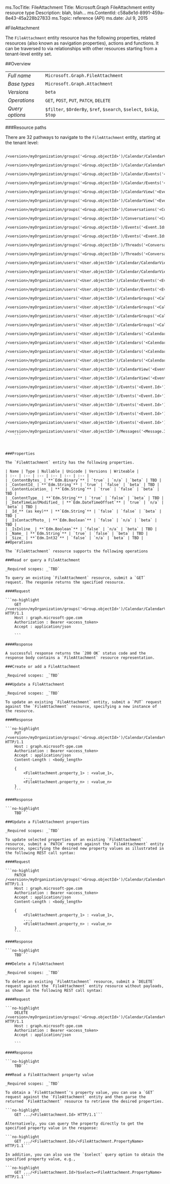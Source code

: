 ms.TocTitle: FileAttachment
Title: Microsoft.Graph FileAttachment entity resource type
Description: blah, blah...
ms.ContentId: c58a8e1d-8991-459a-8e43-45a228b27833
ms.Topic: reference (API)
ms.date: Jul 9, 2015

#FileAttachment

The `FileAttachment` entity resource has the following properties,  related resources (also known as navigation properties), actions and functions. It can be traversed to via relationships with   other resources starting from a tenant-level entity set. 

##Overview

|  |  | 
| :-- | :-- | 
| _Full name_ | `Microsoft.Graph.FileAttachment` | 
| _Base types_ | `Microsoft.Graph.Attachment` | 
| _Versions_ | `beta` | 
| _Operations_ | `GET`, `POST`, `PUT`, `PATCH`, `DELETE` | 
| _Query options_ | `$filter`, `$OrderBy`, `$ref`, `$search`, `$select`, `$skip`, `$top` | 
###Resource paths

There are 32 pathways to navigate to the `FileAttachment` entity, starting at the tenant level: 

```no-highlight
	/<version>/myOrganization/groups('<Group.objectId>')/Calendar/CalendarView('<Event.Id>')/Attachments('<Attachment.Id>')
	/<version>/myOrganization/groups('<Group.objectId>')/Calendar/CalendarView('<Event.Id>')/Instances('<Event.Id>')/Attachments('<Attachment.Id>')
	/<version>/myOrganization/groups('<Group.objectId>')/Calendar/Events('<Event.Id>')/Attachments('<Attachment.Id>')
	/<version>/myOrganization/groups('<Group.objectId>')/Calendar/Events('<Event.Id>')/Instances('<Event.Id>')/Attachments('<Attachment.Id>')
	/<version>/myOrganization/groups('<Group.objectId>')/CalendarView('<Event.Id>')/Attachments('<Attachment.Id>')
	/<version>/myOrganization/groups('<Group.objectId>')/CalendarView('<Event.Id>')/Instances('<Event.Id>')/Attachments('<Attachment.Id>')
	/<version>/myOrganization/groups('<Group.objectId>')/Conversations('<Conversation.Id>')/Threads('<ConversationThread.Id>')/Posts('<Post.Id>')/Attachments('<Attachment.Id>')
	/<version>/myOrganization/groups('<Group.objectId>')/Conversations('<Conversation.Id>')/Threads('<ConversationThread.Id>')/Posts('<Post.Id>')/InReplyTo/Attachments('<Attachment.Id>')
	/<version>/myOrganization/groups('<Group.objectId>')/Events('<Event.Id>')/Attachments('<Attachment.Id>')
	/<version>/myOrganization/groups('<Group.objectId>')/Events('<Event.Id>')/Instances('<Event.Id>')/Attachments('<Attachment.Id>')
	/<version>/myOrganization/groups('<Group.objectId>')/Threads('<ConversationThread.Id>')/Posts('<Post.Id>')/Attachments('<Attachment.Id>')
	/<version>/myOrganization/groups('<Group.objectId>')/Threads('<ConversationThread.Id>')/Posts('<Post.Id>')/InReplyTo/Attachments('<Attachment.Id>')
	/<version>/myOrganization/users('<User.objectId>')/Calendar/CalendarView('<Event.Id>')/Attachments('<Attachment.Id>')
	/<version>/myOrganization/users('<User.objectId>')/Calendar/CalendarView('<Event.Id>')/Instances('<Event.Id>')/Attachments('<Attachment.Id>')
	/<version>/myOrganization/users('<User.objectId>')/Calendar/Events('<Event.Id>')/Attachments('<Attachment.Id>')
	/<version>/myOrganization/users('<User.objectId>')/Calendar/Events('<Event.Id>')/Instances('<Event.Id>')/Attachments('<Attachment.Id>')
	/<version>/myOrganization/users('<User.objectId>')/CalendarGroups('<CalendarGroup.Id>')/Calendars('<Calendar.Id>')/CalendarView('<Event.Id>')/Attachments('<Attachment.Id>')
	/<version>/myOrganization/users('<User.objectId>')/CalendarGroups('<CalendarGroup.Id>')/Calendars('<Calendar.Id>')/CalendarView('<Event.Id>')/Instances('<Event.Id>')/Attachments('<Attachment.Id>')
	/<version>/myOrganization/users('<User.objectId>')/CalendarGroups('<CalendarGroup.Id>')/Calendars('<Calendar.Id>')/Events('<Event.Id>')/Attachments('<Attachment.Id>')
	/<version>/myOrganization/users('<User.objectId>')/CalendarGroups('<CalendarGroup.Id>')/Calendars('<Calendar.Id>')/Events('<Event.Id>')/Instances('<Event.Id>')/Attachments('<Attachment.Id>')
	/<version>/myOrganization/users('<User.objectId>')/Calendars('<Calendar.Id>')/CalendarView('<Event.Id>')/Attachments('<Attachment.Id>')
	/<version>/myOrganization/users('<User.objectId>')/Calendars('<Calendar.Id>')/CalendarView('<Event.Id>')/Instances('<Event.Id>')/Attachments('<Attachment.Id>')
	/<version>/myOrganization/users('<User.objectId>')/Calendars('<Calendar.Id>')/Events('<Event.Id>')/Attachments('<Attachment.Id>')
	/<version>/myOrganization/users('<User.objectId>')/Calendars('<Calendar.Id>')/Events('<Event.Id>')/Instances('<Event.Id>')/Attachments('<Attachment.Id>')
	/<version>/myOrganization/users('<User.objectId>')/CalendarView('<Event.Id>')/Attachments('<Attachment.Id>')
	/<version>/myOrganization/users('<User.objectId>')/CalendarView('<Event.Id>')/Instances('<Event.Id>')/Attachments('<Attachment.Id>')
	/<version>/myOrganization/users('<User.objectId>')/Events('<Event.Id>')/Attachments('<Attachment.Id>')
	/<version>/myOrganization/users('<User.objectId>')/Events('<Event.Id>')/Calendar/CalendarView('<Event.Id>')/Attachments('<Attachment.Id>')
	/<version>/myOrganization/users('<User.objectId>')/Events('<Event.Id>')/Calendar/CalendarView('<Event.Id>')/Instances('<Event.Id>')/Attachments('<Attachment.Id>')
	/<version>/myOrganization/users('<User.objectId>')/Events('<Event.Id>')/Calendar/Events('<Event.Id>')/Instances('<Event.Id>')/Attachments('<Attachment.Id>')
	/<version>/myOrganization/users('<User.objectId>')/Events('<Event.Id>')/Instances('<Event.Id>')/Attachments('<Attachment.Id>')
	/<version>/myOrganization/users('<User.objectId>')/Messages('<Message.Id>')/Attachments('<Attachment.Id>')
	```



###Properties

The `FileAttachment` entity has the following properties. 

| Name | Type | Nullable | Unicode | Versions | Writeable | 
| :-- | :-- | :-- | :-- | :-- | :-- | 
| _ContentBytes_ | **`Edm.Binary`** | `true` | `n/a` | `beta` | TBD | 
| _ContentId_ | **`Edm.String`** | `true` | `false` | `beta` | TBD | 
| _ContentLocation_ | **`Edm.String`** | `true` | `false` | `beta` | TBD | 
| _ContentType_ | **`Edm.String`** | `true` | `false` | `beta` | TBD | 
| _DateTimeLastModified_ | **`Edm.DateTimeOffset`** | `true` | `n/a` | `beta` | TBD | 
| _Id_** (as key)** | **`Edm.String`** | `false` | `false` | `beta` | TBD | 
| _IsContactPhoto_ | **`Edm.Boolean`** | `false` | `n/a` | `beta` | TBD | 
| _IsInline_ | **`Edm.Boolean`** | `false` | `n/a` | `beta` | TBD | 
| _Name_ | **`Edm.String`** | `true` | `false` | `beta` | TBD | 
| _Size_ | **`Edm.Int32`** | `false` | `n/a` | `beta` | TBD | 
##Operations

The `FileAttachment` resource supports the following operations 

###Read or query a FileAttachment

_Required scopes: _`TBD` 

To query an existing `FileAttachment` resource, submit a `GET` request. The response returns the specified resource. 

####Request

```no-highlight
	GET /<version>/myOrganization/groups('<Group.objectId>')/Calendar/CalendarView('<Event.Id>')/Attachments('<Attachment.Id>') HTTP/1.1
	Host : graph.microsoft-ppe.com
	Authorization : Bearer <access_token>
	Accept : application/json
	
	```

####Response

A successful response returns the `200 OK` status code and the response body contains a `FileAttachment` resource representation. 

###Create or add a FileAttachment

_Required scopes: _`TBD` 

###Update a FileAttachment

_Required scopes: _`TBD` 

To update an existing `FileAttachment` entity, submit a `PUT` request against the `FileAttachment` resource, specifying a new instance of the resource. 

####Response

```no-highlight
	PUT /<version>/myOrganization/groups('<Group.objectId>')/Calendar/CalendarView('<Event.Id>')/Attachments('<Attachment.Id>') HTTP/1.1
	Host : graph.microsoft-ppe.com
	Authorization : Bearer <access_token>
	Accept : application/json
	Content-Length : <body_length>
	
	{
		<FileAttachment.property_1> : <value_1>,
		...,
		<FileAttachment.property_n> : <value_n>
	}
	```

####Response

```no-highlight
	TBD```

###Update a FileAttachment properties

_Required scopes: _`TBD` 

To update selected properties of an existing `FileAttachment` resource, submit a `PATCH` request against the `FileAttachment` entity resource, specifying the desired new property values as illustrated in the following REST call syntax: 

####Request

```no-highlight
	PATCH /<version>/myOrganization/groups('<Group.objectId>')/Calendar/CalendarView('<Event.Id>')/Attachments('<Attachment.Id>') HTTP/1.1
	Host : graph.microsoft-ppe.com
	Authorization : Bearer <access_token>
	Accept : application/json
	Content-Length : <body_length>
	
	{
		<FileAttachment.property_1> : <value_1>,
		...,
		<FileAttachment.property_n> : <value_n>
	}
	```

####Response

```no-highlight
	TBD```

###Delete a FileAttachment

_Required scopes: _`TBD` 

To delete an existing `FileAttachment` resource, submit a `DELETE` request against the `FileAttachment` entity resource without payloads, as shown in the following REST call syntax: 

####Request

```no-highlight
	DELETE /<version>/myOrganization/groups('<Group.objectId>')/Calendar/CalendarView('<Event.Id>')/Attachments('<Attachment.Id>') HTTP/1.1
	Host : graph.microsoft-ppe.com
	Authorization : Bearer <access_token>
	Accept : application/json
	
	```

####Response

```no-highlight
	TBD```

###Read a FileAttachment property value

_Required scopes: _`TBD` 

To obtain a `FileAttachment`'s property value, you can use a `GET` request against the `FileAttachment` entity and then parse the returned `FileAttachment` resource to retrieve the desired properties. 

```no-highlight
	GET .../<FileAttachment.Id> HTTP/1.1```

Alternatively, you can query the property directly to get the specified property value in the response: 

```no-highlight
	GET .../<FileAttachment.Id>/<FileAttachment.PropertyName> HTTP/1.1```

In addition, you can also use the `$select` query option to obtain the specified property value, e.g., 

```no-highlight
	GET .../<FileAttachment.Id>?$select=<FileAttachment.PropertyName> HTTP/1.1```


